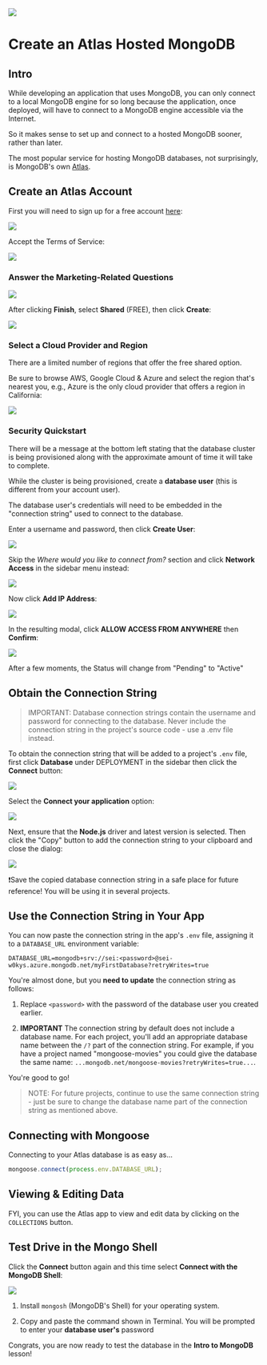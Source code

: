 <img src="https://i.imgur.com/B42NavR.jpg">

# Create an Atlas Hosted MongoDB

## Intro

While developing an application that uses MongoDB, you can only connect to a local MongoDB engine for so long because the application, once deployed, will have to connect to a MongoDB engine accessible via the Internet.

So it makes sense to set up and connect to a hosted MongoDB sooner, rather than later.

The most popular service for hosting MongoDB databases, not surprisingly, is MongoDB's own [Atlas](https://www.mongodb.com/atlas/database).

## Create an Atlas Account

First you will need to sign up for a free account [here](https://www.mongodb.com/cloud/atlas/register):

<img src="https://i.imgur.com/597Ppil.png">

Accept the Terms of Service:

<img src="https://i.imgur.com/8FtKqrf.png">

### Answer the Marketing-Related Questions

<img src="https://i.imgur.com/IK7pg5W.png">

After clicking **Finish**, select **Shared** (FREE), then click **Create**:

<img src="https://i.imgur.com/Ga9ySXX.png">

### Select a Cloud Provider and Region

There are a limited number of regions that offer the free shared option.

Be sure to browse AWS, Google Cloud & Azure and select the region that's nearest you, e.g., Azure is the only cloud provider that offers a region in California:

<img src="https://i.imgur.com/BfbYneu.png">

### Security Quickstart

There will be a message at the bottom left stating that the database cluster is being provisioned along with the approximate amount of time it will take to complete.

While the cluster is being provisioned, create a **database user** (this is different from your account user).

The database user's credentials will need to be embedded in the "connection string" used to connect to the database.

Enter a username and password, then click **Create User**:

<img src="https://i.imgur.com/Ou4wZHf.png">

Skip the _Where would you like to connect from?_ section and click **Network Access** in the sidebar menu instead:

<img src="https://i.imgur.com/MexQC5v.png">

Now click **Add IP Address**:

<img src="https://i.imgur.com/wFAMhVR.png">

In the resulting modal, click **ALLOW ACCESS FROM ANYWHERE** then **Confirm**:

<img src="https://i.imgur.com/3Wge37M.png">

After a few moments, the Status will change from "Pending" to "Active"

## Obtain the Connection String

> IMPORTANT:  Database connection strings contain the username and password for connecting to the database.  Never include the connection string in the project's source code - use a .env file instead.

To obtain the connection string that will be added to a project's `.env` file, first click **Database** under DEPLOYMENT in the sidebar then click the **Connect** button:

<img src="https://i.imgur.com/W7cHXuw.png">

Select the **Connect your application** option:

<img src="https://i.imgur.com/qMOAxVV.png">

Next, ensure that the **Node.js** driver and latest version is selected.  Then click the "Copy" button to add the connection string to your clipboard and close the dialog:

<img src="https://i.imgur.com/2oTK6nP.png">

❗️Save the copied database connection string in a safe place for future reference!  You will be using it in several projects.

## Use the Connection String in Your App

You can now paste the connection string in the app's `.env` file, assigning it to a `DATABASE_URL` environment variable:

```
DATABASE_URL=mongodb+srv://sei:<password>@sei-w0kys.azure.mongodb.net/myFirstDatabase?retryWrites=true
```

You're almost done, but you **need to update** the connection string as follows:

1. Replace `<password>` with the password of the database user you created earlier.

2. **IMPORTANT** The connection string by default does not include a database name. For each project, you'll add an appropriate database name between the `/?` part of the connection string.  For example, if you have a project named "mongoose-movies" you could give the database the same name: `...mongodb.net/mongoose-movies?retryWrites=true...`.

You're good to go!

> NOTE: For future projects, continue to use the same connection string - just be sure to change the database name part of the connection string as mentioned above.

## Connecting with Mongoose

Connecting to your Atlas database is as easy as...

```js
mongoose.connect(process.env.DATABASE_URL);
```

## Viewing & Editing Data

FYI, you can use the Atlas app to view and edit data by clicking on the `COLLECTIONS` button.

## Test Drive in the Mongo Shell

Click the **Connect** button again and this time select **Connect with the MongoDB Shell**:

<img src="https://i.imgur.com/YlBGC8q.png">

1. Install `mongosh` (MongoDB's Shell) for your operating system.

2. Copy and paste the command shown in Terminal.  You will be prompted to enter your **database user's** password

Congrats, you are now ready to test the database in the **Intro to MongoDB** lesson!